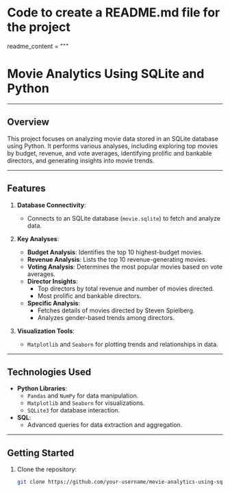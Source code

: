 # Code to create a README.md file for the project
readme_content = """
# Movie Analytics Using SQLite and Python

---

## Overview
This project focuses on analyzing movie data stored in an SQLite database using Python. It performs various analyses, including exploring top movies by budget, revenue, and vote averages, identifying prolific and bankable directors, and generating insights into movie trends.

---

## Features
1. **Database Connectivity**: 
   - Connects to an SQLite database (`movie.sqlite`) to fetch and analyze data.

2. **Key Analyses**:
   - **Budget Analysis**: Identifies the top 10 highest-budget movies.
   - **Revenue Analysis**: Lists the top 10 revenue-generating movies.
   - **Voting Analysis**: Determines the most popular movies based on vote averages.
   - **Director Insights**:
     - Top directors by total revenue and number of movies directed.
     - Most prolific and bankable directors.
   - **Specific Analysis**:
     - Fetches details of movies directed by Steven Spielberg.
     - Analyzes gender-based trends among directors.

3. **Visualization Tools**:
   - `Matplotlib` and `Seaborn` for plotting trends and relationships in data.

---

## Technologies Used
- **Python Libraries**:
  - `Pandas` and `NumPy` for data manipulation.
  - `Matplotlib` and `Seaborn` for visualizations.
  - `SQLite3` for database interaction.
- **SQL**:
  - Advanced queries for data extraction and aggregation.

---

## Getting Started
1. Clone the repository:
   ```bash
   git clone https://github.com/your-username/movie-analytics-using-sqlite.git
